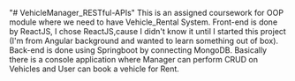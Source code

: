 "# VehicleManager_RESTful-APIs" 
This is an assigned coursework for OOP module where we need to have Vehicle_Rental System. Front-end is done by ReactJS, I chose ReactJS,cause I didn't know it until I started this project (I'm from Angular background and wanted to learn something out of box). Back-end is done using Springboot by connecting MongoDB. Basically there is a console application where Manager can perform CRUD on Vehicles and User can book a vehicle for Rent.

  
